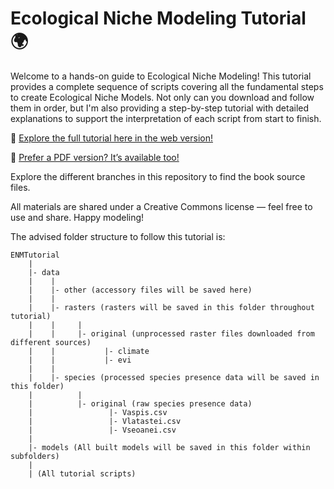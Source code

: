 # Ecological Niche Modeling Tutorial 🌍

Welcome to a hands-on guide to Ecological Niche Modeling! This tutorial provides a complete sequence of scripts covering all the fundamental steps to create Ecological Niche Models. Not only can you download and follow them in order, but I'm also providing a step-by-step tutorial with detailed explanations to support the interpretation of each script from start to finish.

🔗 [Explore the full tutorial here in the web version!](https://ENMTutorial.github.io)

📄 [Prefer a PDF version? It’s available too!]()

Explore the different branches in this repository to find the book source files.

All materials are shared under a Creative Commons license — feel free to use and share. Happy modeling!

The advised folder structure to follow this tutorial is:

```
ENMTutorial
    |
    |- data
    |    |
    |    |- other (accessory files will be saved here)
    |    |
    |    |- rasters (rasters will be saved in this folder throughout tutorial)
    |    |     |
    |    |     |- original (unprocessed raster files downloaded from different sources) 
    |    |           |- climate
    |    |           |- evi
    |    |
    |    |- species (processed species presence data will be saved in this folder)
    |          |
    |          |- original (raw species presence data)
    |                 |- Vaspis.csv
    |                 |- Vlatastei.csv
    |                 |- Vseoanei.csv
    | 
    |- models (All built models will be saved in this folder within subfolders)
    |
    | (All tutorial scripts)
```
